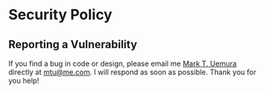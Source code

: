# Security Policy

## Reporting a Vulnerability

If you find a bug in code or design, please email me [Mark T. Uemura](https://mtu.toraki.net/a/about.html) 
directly at mtu@me.com. I will respond as soon as possible. Thank you for you help!
